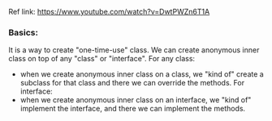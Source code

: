 Ref link: https://www.youtube.com/watch?v=DwtPWZn6T1A

### Basics:
It is a way to create "one-time-use" class.
We can create anonymous inner class on top of any "class" or "interface".
For any class:
- when we create anonymous inner class on a class, we "kind of" create a subclass for that class and there we can override the methods.
For interface:
- when we create anonymous inner class on an interface, we "kind of" implement the interface, and there we can implement the methods.
